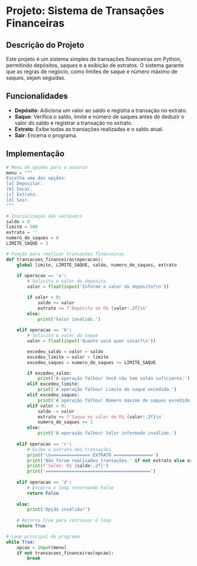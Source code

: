 # Projeto: Sistema de Transações Financeiras

## Descrição do Projeto
Este projeto é um sistema simples de transações financeiras em Python, permitindo depósitos, saques e a exibição de extratos. O sistema garante que as regras de negócio, como limites de saque e número máximo de saques, sejam seguidas.

## Funcionalidades
- **Depósito**: Adiciona um valor ao saldo e registra a transação no extrato.
- **Saque**: Verifica o saldo, limite e número de saques antes de deduzir o valor do saldo e registrar a transação no extrato.
- **Extrato**: Exibe todas as transações realizadas e o saldo atual.
- **Sair**: Encerra o programa.

## Implementação
```python
# Menu de opções para o usuário
menu = """
Escolha uma das opções:
[a] Depositar.
[b] Sacar.
[c] Extrato.
[d] Sair.
"""

# Inicialização das variáveis
saldo = 0 
limite = 500
extrato = ''
numero_de_saques = 0
LIMITE_SAQUE = 3

# Função para realizar transações financeiras
def transacoes_financeiras(operacao):
    global limite, LIMITE_SAQUE, saldo, numero_de_saques, extrato
    
    if operacao == 'a':
        # Solicita o valor do depósito
        valor = float(input('Informe o valor do depósito?\n')) 

        if valor > 0:
            saldo += valor
            extrato += f'Depósito de R$ {valor:.2f}\n'
        else:
            print('Valor inválido.')
    
    elif operacao == 'b':
        # Solicita o valor do saque
        valor = float(input('Quanto você quer sacar?\n'))

        excedeu_saldo = valor > saldo
        excedeu_limite = valor > limite 
        excedeu_saques = numero_de_saques >= LIMITE_SAQUE

        if excedeu_saldo:
            print('A operação falhou! Você não tem saldo suficiente.')
        elif excedeu_limite:
            print('A operação falhou! Limite de saque excedido.')
        elif excedeu_saques:
            print('A operação falhou! Número máximo de saques excedido.')
        elif valor > 0:
            saldo -= valor
            extrato += f'Saque no valor de R$ {valor:.2f}\n'
            numero_de_saques += 1
        else:
            print('A operação falhou! Valor informado inválido.')
    
    elif operacao == 'c':
        # Exibe o extrato das transações
        print('\n=============== EXTRATO ===============')
        print('Não foram realizadas transações.' if not extrato else extrato)
        print(f'Saldo: R$ {saldo:.2f}')
        print('========================================')
    
    elif operacao == 'd':
        # Encerra o loop retornando False
        return False
    
    else:
        print('Opção inválida!')
    
    # Retorna True para continuar o loop
    return True

# Loop principal do programa
while True:
    opcao = input(menu)
    if not transacoes_financeiras(opcao):
        break
